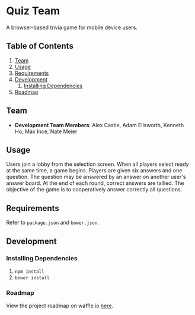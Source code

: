 # Quiz Team

A browser-based trivia game for mobile device users. 

## Table of Contents

1. [Team](#team)
2. [Usage](#Usage)
3. [Requirements](#requirements)
4. [Development](#development)
    1. [Installing Dependencies](#installing-dependencies)
5. [Roadmap](#roadmap)

## Team

  - __Development Team Members__: Alex Castle, Adam Ellsworth, Kenneth Ho, Max Ince, Nate Meier

## Usage

Users join a lobby from the selection screen.
When all players select ready at the same time, a game begins.
Players are given six answers and one question.
The question may be answered by an answer on another user's answer board.
At the end of each round, correct answers are tallied.
The objective of the game is to cooperatively answer correctly all questions.

## Requirements

Refer to `package.json` and `bower.json`.

## Development

### Installing Dependencies

1. `npm install`
2. `bower install`

### Roadmap

View the project roadmap on waffle.io [here](https://waffle.io/unexpected-meatloaf/mvp1).